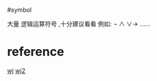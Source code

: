 #symbol 

大量 逻辑运算符号 ,十分建议看看 
例如: $¬ ∧∨→$ ……

# reference
[wj](https://zh.wikipedia.org/wiki/%E9%80%BB%E8%BE%91%E8%BF%90%E7%AE%97%E7%AC%A6) 
[wj2](https://zh.wikipedia.org/wiki/%E9%80%BB%E8%BE%91%E7%AC%A6%E5%8F%B7%E8%A1%A8)
